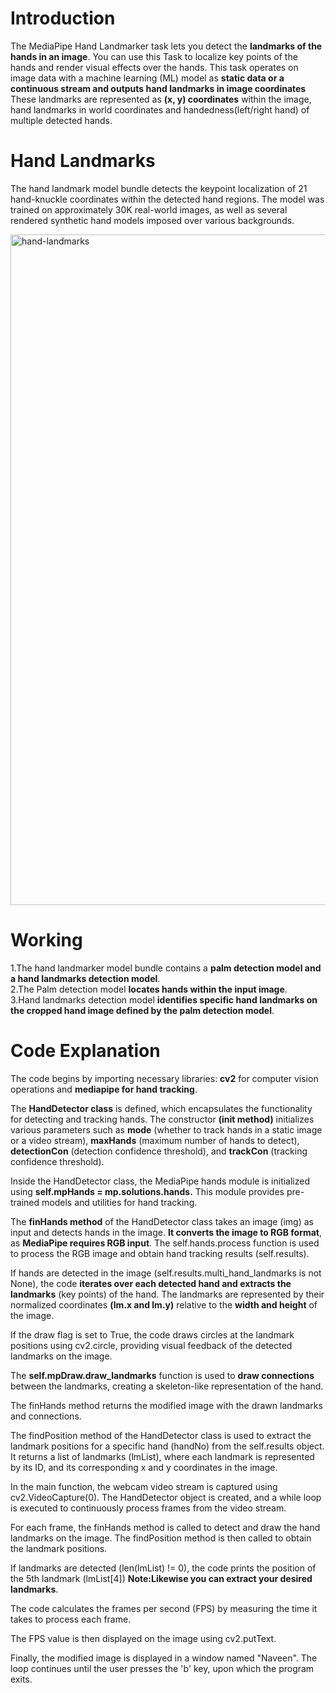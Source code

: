 # Introduction
The MediaPipe Hand Landmarker task lets you detect the **landmarks of the hands in an image**. You can use this Task to localize key points of the hands and render visual effects over the hands. This task operates on image data with a machine learning (ML) model as **static data or a continuous stream and outputs hand landmarks in image coordinates** These landmarks are represented as **(x, y) coordinates** within the image, hand landmarks in world coordinates and handedness(left/right hand) of multiple detected hands.

# Hand Landmarks
The hand landmark model bundle detects the keypoint localization of 21 hand-knuckle coordinates within the detected hand regions. The model was trained on approximately 30K real-world images, as well as several rendered synthetic hand models imposed over various backgrounds.

<img width="1073" alt="hand-landmarks" src="https://github.com/Naveen3251/OpenCv/assets/114800360/adc963a3-2084-48c0-bf59-92749dff9708">

# Working
1.The hand landmarker model bundle contains a **palm detection model and a hand landmarks detection model**.<br>
2.The Palm detection model **locates hands within the input image**.<br>
3.Hand landmarks detection model **identifies specific hand landmarks on the cropped hand image defined by the palm detection model**.<br>

# Code Explanation
The code begins by importing necessary libraries: **cv2** for computer vision operations and **mediapipe for hand tracking**.

The **HandDetector class** is defined, which encapsulates the functionality for detecting and tracking hands. The constructor **(__init__ method)** initializes various parameters such as **mode** (whether to track hands in a static image or a video stream), **maxHands** (maximum number of hands to detect), **detectionCon** (detection confidence threshold), and **trackCon** (tracking confidence threshold).

Inside the HandDetector class, the MediaPipe hands module is initialized using **self.mpHands = mp.solutions.hands.** This module provides pre-trained models and utilities for hand tracking.

The **finHands method** of the HandDetector class takes an image (img) as input and detects hands in the image. **It converts the image to RGB format**, as **MediaPipe requires RGB input**. The self.hands.process function is used to process the RGB image and obtain hand tracking results (self.results).

If hands are detected in the image (self.results.multi_hand_landmarks is not None), the code **iterates over each detected hand and extracts the landmarks** (key points) of the hand. The landmarks are represented by their normalized coordinates **(lm.x and lm.y)** relative to the **width and height** of the image.

If the draw flag is set to True, the code draws circles at the landmark positions using cv2.circle, providing visual feedback of the detected landmarks on the image.

The **self.mpDraw.draw_landmarks** function is used to **draw connections** between the landmarks, creating a skeleton-like representation of the hand.

The finHands method returns the modified image with the drawn landmarks and connections.

The findPosition method of the HandDetector class is used to extract the landmark positions for a specific hand (handNo) from the self.results object. It returns a list of landmarks (lmList), where each landmark is represented by its ID, and its corresponding x and y coordinates in the image.

In the main function, the webcam video stream is captured using cv2.VideoCapture(0). The HandDetector object is created, and a while loop is executed to continuously process frames from the video stream.

For each frame, the finHands method is called to detect and draw the hand landmarks on the image. The findPosition method is then called to obtain the landmark positions.

If landmarks are detected (len(lmList) != 0), the code prints the position of the 5th landmark (lmList[4]) **Note:Likewise you can extract your desired landmarks**.

The code calculates the frames per second (FPS) by measuring the time it takes to process each frame.

The FPS value is then displayed on the image using cv2.putText.

Finally, the modified image is displayed in a window named "Naveen". The loop continues until the user presses the 'b' key, upon which the program exits.
